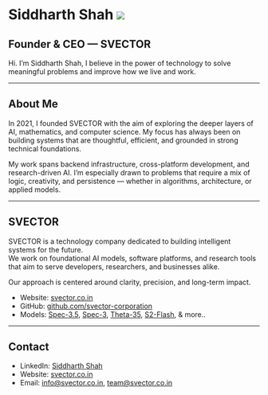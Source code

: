 # Siddharth Shah [![](https://visitcount.itsvg.in/api?id=siddharth-coder8&icon=0&color=1)](https://visitcount.itsvg.in)

## Founder & CEO — SVECTOR

Hi. I’m Siddharth Shah, I believe in the power of technology to solve meaningful problems and improve how we live and work.

---

## About Me

In 2021, I founded SVECTOR with the aim of exploring the deeper layers of AI, mathematics, and computer science. My focus has always been on building systems that are thoughtful, efficient, and grounded in strong technical foundations.

My work spans backend infrastructure, cross-platform development, and research-driven AI. I’m especially drawn to problems that require a mix of logic, creativity, and persistence — whether in algorithms, architecture, or applied models.

---

## SVECTOR

SVECTOR is a technology company dedicated to building intelligent systems for the future.  
We work on foundational AI models, software platforms, and research tools that aim to serve developers, researchers, and businesses alike.

Our approach is centered around clarity, precision, and long-term impact.

- Website: [svector.co.in](https://www.svector.co.in/)
- GitHub: [github.com/svector-corporation](https://github.com/svector-corporation)
- Models: [Spec-3.5](https://www.svector.co.in/directory/introducing-spec-3-5), [Spec-3](https://www.svector.co.in/models/spec-3), [Theta-35](https://www.svector.co.in/models/theta-35), [S2-Flash](https://www.svector.co.in/models/s2-flash), & more..

---

## Contact

- LinkedIn: [Siddharth Shah](https://linkedin.com/in/siddharth-shah-svector)
- Website: [svector.co.in](https://www.svector.co.in/)
- Email: [info@svector.co.in](mailto:info@svector.co.in), [team@svector.co.in](mailto:team@svector.co.in)

